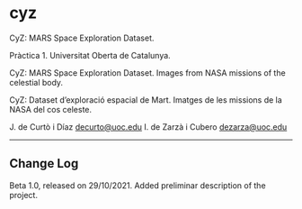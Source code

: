 # cyz
CyZ: MARS Space Exploration Dataset.

Pràctica 1. Universitat Oberta de Catalunya.

CyZ: MARS Space Exploration Dataset. 
Images from NASA missions of the celestial body.

CyZ: Dataset d’exploració espacial de Mart. 
Imatges de les missions de la NASA del cos celeste.

J. de Curtò i Díaz decurto@uoc.edu
I. de Zarzà i Cubero dezarza@uoc.edu
	
--------------------------------------------------------
Change Log
--------------------------------------------------------

Beta 1.0, released on 29/10/2021. Added preliminar description of the project.

